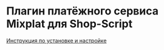 # Плагин платёжного сервиса Mixplat для Shop-Script

[Инструкция по установке и настройке](https://mixplat.ru/developers/solutions/shopscript-payment-module/)



